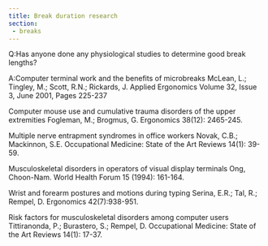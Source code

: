 ```yaml
---
title: Break duration research
section:
 - breaks
---
```

Q:Has anyone done any physiological studies to determine good break lengths?

A:Computer terminal work and the benefits of microbreaks
McLean, L.; Tingley, M.; Scott, R.N.; Rickards, J.
Applied Ergonomics Volume 32, Issue 3, June 2001, Pages 225-237

Computer mouse use and cumulative trauma disorders of the upper extremities
Fogleman, M.; Brogmus, G.
Ergonomics 38(12): 2465-245.

Multiple nerve entrapment syndromes in office workers
Novak, C.B.; Mackinnon, S.E.
Occupational Medicine: State of the Art Reviews 14(1): 39-59.

Musculoskeletal disorders in operators of visual display terminals
Ong, Choon-Nam.
World Health Forum 15 (1994): 161-164.

Wrist and forearm postures and motions during typing
Serina, E.R.; Tal, R.; Rempel, D.
Ergonomics 42(7):938-951.

Risk factors for musculoskeletal disorders among computer users Tittiranonda,
P.; Burastero, S.; Rempel, D. Occupational
Medicine: State of the Art Reviews 14(1): 17-37.
